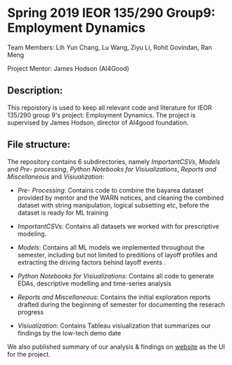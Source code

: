 # Spring 2019 IEOR 135/290 Group9: Employment Dynamics
Team Members: Lih Yun Chang, Lu Wang, Ziyu Li, Rohit Govindan, Ran Meng

Project Mentor: James Hodson (AI4Good)

## Description:

This repoistory is used to keep all relevant code and literature for IEOR 135/290 group 9's project: Employment Dynamics. The project is supervised by James Hodson, director of AI4good foundation.  

## File structure:

The repository contains 6 subdirectories, namely *ImportantCSVs*, *Models* and *Pre- processing*, *Python Notebooks for Visiualizations*, *Reports and Miscellaneous* and *Visiualization*:

+ *Pre- Processing*: Contains code to combine the bayarea dataset provided by mentor and the WARN notices, and cleaning the combined dataset with string manipulation, logical subsetting etc, before the dataset is ready for ML training

+ *ImportantCSVs*: Contains all datasets we worked with for prescriptive modeling. 

+ *Models*: Contains all ML models we implemented throughout the semester, including but not limited to preditions of layoff profiles and extracting the driving factors behind layoff events  .  

+ *Python Notebooks for Visiualizations*:  Contains all code to generate EDAs, descriptive modelling and time-series analysis

+ *Reports and Miscellaneous*: Contains the initial exploration reports drafted during the beginning of semester for documenting the reserach progress

+ *Visiualization*: Contains Tableau visiualization that summarizes our findings by the low-tech demo date 


We also published summary of our analysis & findings on [website](https://ieor135project.wixsite.com/website) as the UI for the project. 

